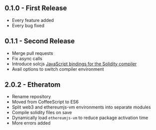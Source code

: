 ## 0.1.0 - First Release
* Every feature added
* Every bug fixed
## 0.1.1 - Second Release
* Merge pull requests
* Fix async calls
* Introduce solcjs [JavaScript bindings for the Solidity compiler](https://github.com/ethereum/solc-js)
* Avail options to switch compiler environment
## 2.0.2 - Etheratom
* Rename repository
* Moved from CoffeeScript to ES6
* Split web3 and ethereumjs-vm environments into separate modules
* Compile solidity files on save
* Dynamically load `ethereumjs-vm` to reduce package activation time
* More errors added
